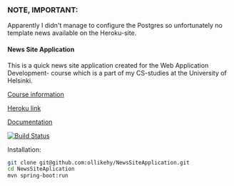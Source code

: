 ### NOTE, IMPORTANT: 
Apparently I didn't manage to configure the Postgres so unfortunately no template news available on the Heroku-site.

#### News Site Application
This is a quick news site application created for the Web Application Development- course which is a part of my CS-studies at the University of Helsinki.

[Course information](https://materiaalit.github.io/wepa-s17/)

[Heroku link](https://newssiteapplication.herokuapp.com/)

[Documentation](https://github.com/ollikehy/NewsSiteApplication/blob/master/documentation/documentation.md)

[![Build Status](https://travis-ci.org/ollikehy/NewsSiteApplication.svg?branch=master)](https://travis-ci.org/ollikehy/NewsSiteApplication)

Installation: 
```sh
git clone git@github.com:ollikehy/NewsSiteApplication.git
cd NewsSiteAplication
mvn spring-boot:run
```
